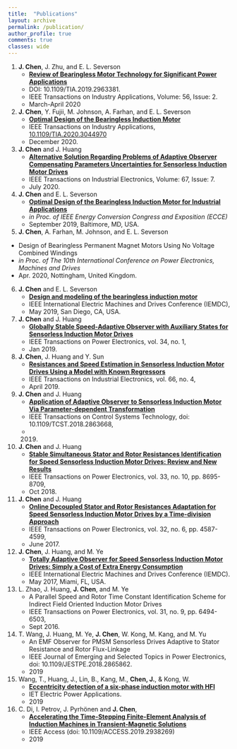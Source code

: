 ```yaml
---
title:  "Publications"
layout: archive
permalink: /publication/
author_profile: true
comments: true
classes: wide
---
```

1. **J. Chen**, J. Zhu, and E. L. Severson
	- [**Review of Bearingless Motor Technology for Significant Power Applications**](https://github.com/horychen/Publications/blob/master/2019-chen.zhu.severson-Review.pdf)
	- DOI: 10.1109/TIA.2019.2963381.
	- IEEE Transactions on Industry Applications, Volume: 56, Issue: 2.
	- March-April 2020
2. **J. Chen**, Y. Fujii, M. Johnson, A. Farhan, and E. L. Severson
    - [**Optimal Design of the Bearingless Induction Motor**](https://github.com/horychen/Publications/blob/master/Chen.Fujii.Johnson.Farhan.Severson-Optimal-2020-TIA-EA.pdf)
    - IEEE Transactions on Industry Applications, [10.1109/TIA.2020.3044970](doi.org/10.1109/TIA.2020.3044970)
    - December 2020.
3. **J. Chen** and J. Huang
    - [**Alternative Solution Regarding Problems of Adaptive Observer Compensating Parameters Uncertainties for Sensorless Induction Motor Drives**](https://github.com/horychen/Publications/blob/master/2019-Chen.Huang-Alternative%20EA.pdf)
    - IEEE Transactions on Industrial Electronics, Volume: 67, Issue: 7.
    - July 2020.
4. **J. Chen** and E. L. Severson
    - [**Optimal Design of the Bearingless Induction Motor for Industrial Applications**](https://github.com/horychen/Publications/blob/master/2019-Chen.Severson-Optimal%20(ECCE%202019).pdf)
    - *in Proc. of IEEE Energy Conversion Congress and Exposition (ECCE)*
    - September 2019, Baltimore, MD, USA.
5. **J. Chen**, A. Farhan, M. Johnson, and E. L. Severson
  - Design of Bearingless Permanent Magnet Motors Using No Voltage Combined Windings
  - *in Proc. of The 10th International Conference on Power Electronics, Machines and Drives*
  - Apr. 2020, Nottingham, United Kingdom.
6. **J. Chen** and E. L. Severson
    - [**Design and modeling of the bearingless induction motor**](https://github.com/horychen/Publications/blob/master/2019-Chen.Severson-Design.pdf)
    - IEEE International Electric Machines and Drives Conference (IEMDC), 
    - May 2019, San Diego, CA, USA.
7. **J. Chen** and J. Huang
    - [**Globally Stable Speed-Adaptive Observer with Auxiliary States for Sensorless Induction Motor Drives**](https://github.com/horychen/Publications/blob/master/2018-Chen.Huang-Globally%20LyReg%20-%20Early%20Access%20Version.pdf)
    - IEEE Transactions on Power Electronics, vol. 34, no. 1, 
    - Jan 2019.
8. **J. Chen**, J. Huang and Y. Sun
    - [**Resistances and Speed Estimation in Sensorless Induction Motor Drives Using a Model with Known Regressors**](https://github.com/horychen/Publications/blob/master/2018-Chen.Huang.ea-Resistances%20-%20Early%20Access.pdf)
    - IEEE Transactions on Industrial Electronics, vol. 66, no. 4, 
    - April 2019.
9. **J. Chen** and J. Huang
    - [**Application of Adaptive Observer to Sensorless Induction Motor Via Parameter-dependent Transformation**](https://github.com/horychen/Publications/blob/master/2018-Chen.Huang-Application%20EA%2008454267.pdf)
    - IEEE Transactions on Control Systems Technology, doi: 10.1109/TCST.2018.2863668,
    - 2019.
10. **J. Chen** and J. Huang
    - [**Stable Simultaneous Stator and Rotor Resistances Identification for Speed Sensorless Induction Motor Drives: Review and New Results**](https://github.com/horychen/Publications/blob/master/2017-Chen.Huang-Stable%20EMFState%20Early%20Access%20Version.pdf)
    - IEEE Transactions on Power Electronics, vol. 33, no. 10, pp. 8695-8709, 
    - Oct 2018.
11. **J. Chen** and J. Huang
      - [**Online Decoupled Stator and Rotor Resistances Adaptation for Speed Sensorless Induction Motor Drives by a Time-division Approach**](https://github.com/horychen/Publications/blob/master/2017-Chen.Huang-Online%20EA.pdf)
      - IEEE Transactions on Power Electronics, vol. 32, no. 6, pp. 4587-4599, 
      - June 2017.
12. **J. Chen**, J. Huang, and M. Ye
      - [**Totally Adaptive Observer for Speed Sensorless Induction Motor Drives: Simply a Cost of Extra Energy Consumption**](https://github.com/horychen/Publications/blob/master/2017-Chen.Huang.ea-Totally.pdf)
      - IEEE International Electric Machines and Drives Conference (IEMDC).
      - May 2017, Miami, FL, USA.
13. L. Zhao, J. Huang, **J. Chen**, and M. Ye
      - A Parallel Speed and Rotor Time Constant Identification Scheme for Indirect Field Oriented Induction Motor Drives
      - IEEE Transactions on Power Electronics, vol. 31, no. 9, pp. 6494-6503, 
      - Sept 2016.
14. T. Wang, J. Huang, M. Ye, **J. Chen**, W. Kong, M. Kang, and M. Yu
      - An EMF Observer for PMSM Sensorless Drives Adaptive to Stator Resistance and Rotor Flux-Linkage
      - IEEE Journal of Emerging and Selected Topics in Power Electronics, doi: 10.1109/JESTPE.2018.2865862.
      - 2019
15. Wang, T., Huang, J., Lin, B., Kang, M., **Chen, J.**, & Kong, W.
      - [**Eccentricity detection of a six-phase induction motor with HFI**](https://github.com/horychen/Publications/blob/master/wt-2019-eccentricity.pdf)
      - IET Electric Power Applications.
      - 2019 
16. C. Di, I. Petrov, J. Pyrhönen and **J. Chen**, 
      - [**Accelerating the Time-Stepping Finite-Element Analysis of Induction Machines in Transient-Magnetic Solutions**](http://ieeexplore.ieee.org/stamp/stamp.jsp?tp=&arnumber=8819918&isnumber=6514899)
      - IEEE Access (doi: 10.1109/ACCESS.2019.2938269)
      - 2019 
